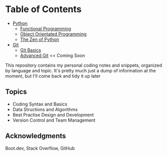 # Table of Contents
- [Python](python)
    - [Functional Programming](python/functional-programming.md)
    - [Object Orientated Programming](python/oop.md)
    - [The Zen of Python](python/zen-of-python.md)
- [Git](git)
    - [Git Basics](git/git_part_1.md)
    - [Advanced Git]() << Coming Soon

This repository contains my personal coding notes and snippets, organized by language and topic. It's pretty much just a dump of information at the moment, but I'll come back and tidy it up later

## Topics
* Coding Syntax and Basics
* Data Structions and Algorithms
* Best Practise Design and Development
* Version Control and Team Management

## Acknowledgments
Boot.dev,
Stack Overflow, GitHub